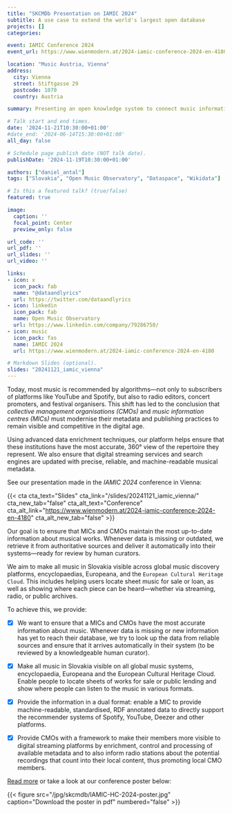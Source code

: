 ```yaml
---
title: "SKCMDb Presentation on IAMIC 2024"
subtitle: A use case to extend the world's largest open database
projects: []
categories:

event: IAMIC Conference 2024
event_url: https://www.wienmodern.at/2024-iamic-conference-2024-en-4180

location: "Music Austria, Vienna"
address:
  city: Vienna
  street: Stiftgasse 29
  postcode: 1070
  country: Austria

summary: Presenting an open knowledge system to connect music information centers with libraries, archives, rights management agencies, the Europeana, ECCCH, open data platforms and digital services.

# Talk start and end times.
date: '2024-11-21T10:30:00+01:00'
#date_end: '2024-06-14T15:30:00+01:00'
all_day: false

# Schedule page publish date (NOT talk date).
publishDate: '2024-11-19T10:30:00+01:00'

authors: ["daniel_antal"]
tags: ["Slovakia", "Open Music Observatory", "Dataspace", "Wikidata"]

# Is this a featured talk? (true/false)
featured: true

image:
  caption: ''
  focal_point: Center
  preview_only: false

url_code: ''
url_pdf: ''
url_slides: ''
url_video: ''

links:
- icon: x
  icon_pack: fab
  name: "@dataandlyrics"
  url: https://twitter.com/dataandlyrics
- icon: linkedin
  icon_pack: fab
  name: Open Music Observatory
  url: https://www.linkedin.com/company/79286750/
- icon: music
  icon_pack: fas
  name: IAMIC 2024
  url: https://www.wienmodern.at/2024-iamic-conference-2024-en-4180

# Markdown Slides (optional).
slides: "20241121_iamic_vienna"
---
```


Today, most music is recommended by algorithms—not only to subscribers of platforms like YouTube and Spotify, but also to radio editors, concert promoters, and festival organisers. This shift has led to the conclusion that *collective management organisations (CMOs)* and *music information centres (MICs)* must modernise their metadata and publishing practices to remain visible and competitive in the digital age.

Using advanced data enrichment techniques, our platform helps ensure that these institutions have the most accurate, 360° view of the repertoire they represent. We also ensure that digital streaming services and search engines are updated with precise, reliable, and machine-readable musical metadata.

See our presentation made in the *IAMIC 2024* conference in Vienna:

{{< cta cta_text="Slides" cta_link="/slides/20241121_iamic_vienna/" cta_new_tab="false" cta_alt_text="Conference" cta_alt_link="https://www.wienmodern.at/2024-iamic-conference-2024-en-4180" cta_alt_new_tab="false" >}}

Our goal is to ensure that MICs and CMOs maintain the most up-to-date information about musical works. Whenever data is missing or outdated, we retrieve it from authoritative sources and deliver it automatically into their systems—ready for review by human curators.

We aim to make all music in Slovakia visible across global music discovery platforms, encyclopaedias, Europeana, and the `European Cultural Heritage Cloud`. This includes helping users locate sheet music for sale or loan, as well as showing where each piece can be heard—whether via streaming, radio, or public archives.

To achieve this, we provide:

-   [x] We want to ensure that a MICs and CMOs have the most accurate information about music. Whenever data is missing or new information has yet to reach their database, we try to look up the data from reliable sources and ensure that it arrives automatically in their system (to be reviewed by a knowledgeable human curator).

-   [x] Make all music in Slovakia visible on all global music systems, encyclopaedia, Europeana and the European Cultural Heritage Cloud. Enable people to locate sheets of works for sale or public lending and show where people can listen to the music in various formats.

-   [x] Provide the information in a dual format: enable a MIC to provide machine-readable, standardised, RDF annotated data to directly support the recommender systems of Spotify, YouTube, Deezer and other platforms.

-   [x] Provide CMOs with a framework to make their members more visible to digital streaming platforms by enrichment, control and processing of available metadata and to also inform radio stations about the potential recordings that count into their local content, thus promoting local CMO members.

[Read more](/project/skcmdb/) or take a look at our conference poster below:

<td style="text-align: center;">

{{< figure src="/jpg/skcmdb/IAMIC-HC-2024-poster.jpg" caption="Download the poster in pdf" numbered="false" >}}

</td>




